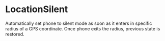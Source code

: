 # LocationSilent

Automatically set phone to silent mode as soon as it enters in specific radius of a GPS coordinate.
Once phone exits the radius, previous state is restored.
